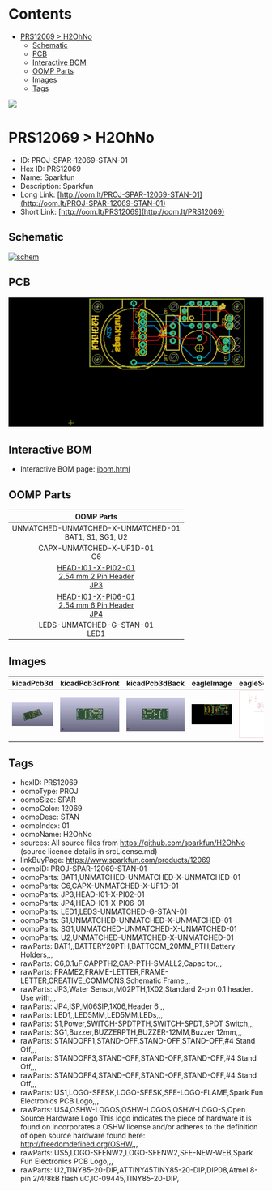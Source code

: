 



Contents
========

* [PRS12069 > H2OhNo](#prs12069--h2ohno)
	* [Schematic](#schematic)
	* [PCB](#pcb)
	* [Interactive BOM](#interactive-bom)
	* [OOMP Parts](#oomp-parts)
	* [Images](#images)
	* [Tags](#tags)
  
![][im]
# PRS12069 > H2OhNo

- ID: PROJ-SPAR-12069-STAN-01
- Hex ID: PRS12069
- Name: Sparkfun
- Description: Sparkfun
- Long Link: [http://oom.lt/PROJ-SPAR-12069-STAN-01](http://oom.lt/PROJ-SPAR-12069-STAN-01)
- Short Link: [http://oom.lt/PRS12069](http://oom.lt/PRS12069)

## Schematic
  
[![schem](eagleSchemImage.png)](eagleSchemImage.png)
## PCB
  
[![pcb](eagleImage.png)](eagleImage.png)
## Interactive BOM

- Interactive BOM page: [ibom.html](https://htmlpreview.github.io/?https://github.com/oomlout/oomlout_OOMP_projects/blob/main/PROJ-SPAR-12069-STAN-01/kicad/bom/ibom.html)

## OOMP Parts
  

|OOMP Parts|
| :---: |
|UNMATCHED-UNMATCHED-X-UNMATCHED-01<BR>BAT1, S1, SG1, U2|
|CAPX-UNMATCHED-X-UF1D-01<BR>C6|
|[HEAD-I01-X-PI02-01<br> 2.54 mm 2 Pin Header<br> JP3](https://github.com/oomlout/oomlout_OOMP_parts/tree/main/HEAD-I01-X-PI02-01/)|
|[HEAD-I01-X-PI06-01<br> 2.54 mm 6 Pin Header<br> JP4](https://github.com/oomlout/oomlout_OOMP_parts/tree/main/HEAD-I01-X-PI06-01/)|
|LEDS-UNMATCHED-G-STAN-01<BR>LED1|

## Images
  
  

|kicadPcb3d|kicadPcb3dFront|kicadPcb3dBack|eagleImage|eagleSchemImage|
| :---: | :---: | :---: | :---: | :---: |
|[![kicadPcb3d](kicadPcb3d_140.png)](kicadPcb3d.png)|[![kicadPcb3dFront](kicadPcb3dFront_140.png)](kicadPcb3dFront.png)|[![kicadPcb3dBack](kicadPcb3dBack_140.png)](kicadPcb3dBack.png)|[![eagleImage](eagleImage_140.png)](eagleImage.png)|[![eagleSchemImage](eagleSchemImage_140.png)](eagleSchemImage.png)|

## Tags

- hexID: PRS12069
- oompType: PROJ
- oompSize: SPAR
- oompColor: 12069
- oompDesc: STAN
- oompIndex: 01
- oompName: H2OhNo
- sources: All source files from https://github.com/sparkfun/H2OhNo (source licence details in srcLicense.md)
- linkBuyPage: https://www.sparkfun.com/products/12069
- oompID: PROJ-SPAR-12069-STAN-01
- oompParts: BAT1,UNMATCHED-UNMATCHED-X-UNMATCHED-01
- oompParts: C6,CAPX-UNMATCHED-X-UF1D-01
- oompParts: JP3,HEAD-I01-X-PI02-01
- oompParts: JP4,HEAD-I01-X-PI06-01
- oompParts: LED1,LEDS-UNMATCHED-G-STAN-01
- oompParts: S1,UNMATCHED-UNMATCHED-X-UNMATCHED-01
- oompParts: SG1,UNMATCHED-UNMATCHED-X-UNMATCHED-01
- oompParts: U2,UNMATCHED-UNMATCHED-X-UNMATCHED-01
- rawParts: BAT1,,BATTERY20PTH,BATTCOM_20MM_PTH,Battery Holders,,,
- rawParts: C6,0.1uF,CAPPTH2,CAP-PTH-SMALL2,Capacitor,,,
- rawParts: FRAME2,FRAME-LETTER,FRAME-LETTER,CREATIVE_COMMONS,Schematic Frame,,,
- rawParts: JP3,Water Sensor,M02PTH,1X02,Standard 2-pin 0.1 header. Use with,,,
- rawParts: JP4,ISP,M06SIP,1X06,Header 6,,,
- rawParts: LED1,,LED5MM,LED5MM,LEDs,,,
- rawParts: S1,Power,SWITCH-SPDTPTH,SWITCH-SPDT,SPDT Switch,,,
- rawParts: SG1,Buzzer,BUZZERPTH,BUZZER-12MM,Buzzer 12mm,,,
- rawParts: STANDOFF1,STAND-OFF,STAND-OFF,STAND-OFF,#4 Stand Off,,,
- rawParts: STANDOFF3,STAND-OFF,STAND-OFF,STAND-OFF,#4 Stand Off,,,
- rawParts: STANDOFF4,STAND-OFF,STAND-OFF,STAND-OFF,#4 Stand Off,,,
- rawParts: U$1,LOGO-SFESK,LOGO-SFESK,SFE-LOGO-FLAME,Spark Fun Electronics PCB Logo,,,
- rawParts: U$4,OSHW-LOGOS,OSHW-LOGOS,OSHW-LOGO-S,Open Source Hardware Logo This logo indicates the piece of hardware it is found on incorporates a OSHW license and/or adheres to the definition of open source hardware found here: http://freedomdefined.org/OSHW,,,
- rawParts: U$5,LOGO-SFENW2,LOGO-SFENW2,SFE-NEW-WEB,Spark Fun Electronics PCB Logo,,,
- rawParts: U2,TINY85-20-DIP,ATTINY45TINY85-20-DIP,DIP08,Atmel 8-pin 2/4/8kB flash uC,IC-09445,TINY85-20-DIP,



[im]: kicadPcb3d_450.png
